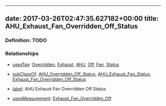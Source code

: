 
---
date: 2017-03-26T02:47:35.627182+00:00
title: AHU_Exhaust_Fan_Overridden_Off_Status
---
### Definition: TODO

### Relationships

* [usesTag](https://brickschema.org/schema/1.0/BrickFrame#usesTag): [Overridden](https://brickschema.org/schema/1.0/BrickTag#Overridden), [Exhaust](https://brickschema.org/schema/1.0/BrickTag#Exhaust), [AHU](https://brickschema.org/schema/1.0/BrickTag#AHU), [Off](https://brickschema.org/schema/1.0/BrickTag#Off), [Fan](https://brickschema.org/schema/1.0/BrickTag#Fan), [Status](https://brickschema.org/schema/1.0/BrickTag#Status)

* [subClassOf](http://www.w3.org/2000/01/rdf-schema#subClassOf): [AHU_Overridden_Off_Status](https://brickschema.org/schema/1.0/Brick#AHU_Overridden_Off_Status), [AHU_Exhaust_Fan_Status](https://brickschema.org/schema/1.0/Brick#AHU_Exhaust_Fan_Status), [Exhaust_Fan_Overridden_Off_Status](https://brickschema.org/schema/1.0/Brick#Exhaust_Fan_Overridden_Off_Status)

* [label](http://www.w3.org/2000/01/rdf-schema#label): AHU Exhaust Fan Overridden Off Status

* [usesMeasurement](https://brickschema.org/schema/1.0/BrickFrame#usesMeasurement): [Exhaust_Fan_Overridden_Off](https://brickschema.org/schema/1.0/Brick#Exhaust_Fan_Overridden_Off)
